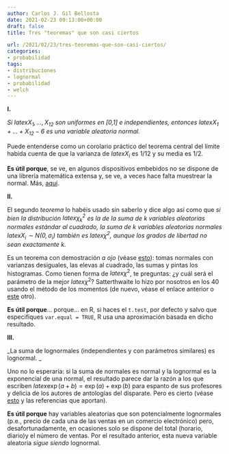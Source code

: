 ```yaml
---
author: Carlos J. Gil Bellosta
date: 2021-02-23 09:13:00+00:00
draft: false
title: Tres "teoremas" que son casi ciertos

url: /2021/02/23/tres-teoremas-que-son-casi-ciertos/
categories:
- probabilidad
tags:
- distribuciones
- lognormal
- probabilidad
- welch
---
```





**I.**







_Si $latex X_1, \dots, X_{12}$ son uniformes en [0,1] e independientes, entonces $latex X_1 + \dots + X_{12} - 6$ es una variable aleatoria normal._







Puede entenderse como un corolario práctico del teorema central del límite habida cuenta de que la varianza de $latex X_i$ es 1/12 y su media es 1/2.







**Es útil porque**, se ve, en algunos dispositivos embebidos no se dispone de una librería matemática extensa y, se ve, a veces hace falta muestrear la normal. Más, [aquí](https://www.datanalytics.com/2012/11/20/lo-normal-sumar-doce-restar-seis/).







**II.**







El segundo _teorema_ lo habéis usado sin saberlo y dice algo así como que _si bien la distribución $latex \chi^2_k$ es la de la suma de k variables aleatorias normales estándar al cuadrado, la suma de k variables aleatorias normales $latex X_i \sim N(0, \sigma_i)$ también es $latex \chi^2$, aunque los grados de libertad no sean exactamente k._







Es un teorema con demostración _a ojo_ (véase [esto](https://statisticaloddsandends.wordpress.com/2020/07/03/welchs-t-test-and-the-welch-satterthwaite-equation/)): tomas normales con varianzas desiguales, las elevas al cuadrado, las sumas y pintas los histogramas. Como tienen forma de $latex \chi^2$, te preguntas: ¿y cuál será el parámetro de la mejor $latex \chi^2$? Satterthwaite lo hizo por nosotros en los 40 usando el método de los momentos (de nuevo, véase el enlace anterior o [este](https://link.springer.com/article/10.1007/BF02288586) otro).







**Es útil porque**... porque... en R, si haces el `t.test`, por defecto y salvo que especifiques `var.equal = TRUE`, R usa una aproximación basada en dicho resultado.







**III.**







_La suma de lognormales (independientes y con parámetros similares) es lognormal. _







Uno no lo esperaría: si la suma de normales es normal y la lognormal es la exponencial de una normal, el resultado parece dar la razón a los que escriben $latex \exp(a+b) = \exp(a) + \exp(b)$ para espanto de sus profesores y delicia de los autores de antologías del disparate. Pero es cierto (véase [esto](https://stats.stackexchange.com/questions/238529/the-sum-of-independent-lognormal-random-variables-appears-lognormal) y las referencias que aportan).







**Es útil porque** hay variables aleatorias que son potencialmente lognormales (p.e., precio de cada una de las ventas en un comercio electrónico) pero, desafortunadamente, en ocasiones solo se dispone del total (horario, diario)y el número de ventas. Por el resultado anterior, esta nueva variable aleatoria _sigue siendo_ lognormal.



